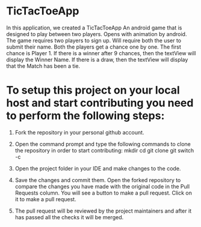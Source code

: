 # TicTacToeApp
In this application, we created a TicTacToeApp
An android game that is designed to play between two players. 
Opens with animation by android.
The game requires two players to sign up.
Will require both the user to submit their name.
Both the players get a chance one by one. The first chance is Player 1. 
If there is a winner after 9 chances, then the textView will display the Winner Name.
If there is a draw, then the textView will display that the Match has been a tie.

# To setup this project on your local host and start contributing you need to perform the following steps:

1. Fork the repository in your personal github account.

2. Open the command prompt and type the following commands to clone the repository in order to start contributing:
    mkdir <folder-name>
    cd <folder-name>
    git clone <URL of the forked repository>
    git switch -c <name-of-the-branch>

3. Open the project folder in your IDE and make changes to the code.

4. Save the changes and commit them. Open the forked repository to compare the changes you have made with the original
   code in the Pull Requests column. You will see a button to make a pull request. Click on it to make a pull request.

5. The pull request will be reviewed by the project maintainers and after it has passed all the checks it will be merged.